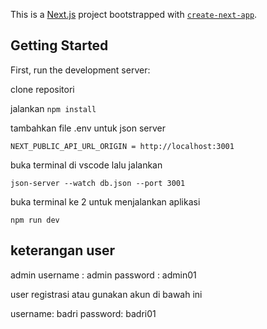 This is a [Next.js](https://nextjs.org) project bootstrapped with [`create-next-app`](https://nextjs.org/docs/pages/api-reference/create-next-app).

## Getting Started

First, run the development server:

clone repositori

jalankan
```npm install```

tambahkan file .env untuk json server

```NEXT_PUBLIC_API_URL_ORIGIN = http://localhost:3001```

buka terminal di vscode lalu jalankan

```json-server --watch db.json --port 3001 ```

buka terminal ke 2 untuk menjalankan aplikasi

```npm run dev```

## keterangan user
admin
username : admin
password : admin01

user 
registrasi atau gunakan akun di bawah ini 

username: badri
password: badri01





